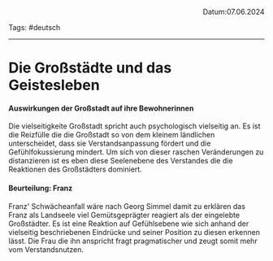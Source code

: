 <p align="right">Datum:07.06.2024</p>

Tags: #deutsch 

---

# Die Großstädte und das Geistesleben
#### Auswirkungen der Großstadt auf ihre Bewohnerinnen
Die vielseitigkeite Großstadt spricht auch psychologisch  vielseitig an. Es ist die Reizfülle die die Großstadt so von dem kleinem ländlichen unterscheidet, dass sie Verstandsanpassung fördert und die Gefühlfokussierung mindert. Um sich von dieser raschen Veränderungen zu distanzieren ist es eben diese Seelenebene des Verstandes die die Reaktionen des Großstädters dominiert.


#### Beurteilung: Franz
Franz' Schwächeanfall wäre nach Georg Simmel damit zu erklären das Franz als Landseele viel Gemütsgeprägter reagiert als der eingelebte Großstädter. Es ist eine Reaktion auf Gefühlsebene wie sich anhand der vielseitig beschriebenen Eindrücke und seiner Position zu diesen erkennen lässt. Die Frau die ihn anspricht fragt pragmatischer und zeugt somit mehr vom Verstandsnutzen.

